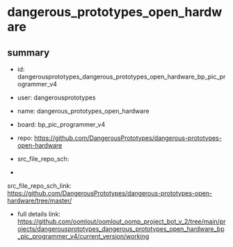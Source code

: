 # dangerous_prototypes_open_hardware
 
## summary 
* id: dangerousprototypes_dangerous_prototypes_open_hardware_bp_pic_programmer_v4
* user: dangerousprototypes
* name: dangerous_prototypes_open_hardware
* board: bp_pic_programmer_v4
* repo: https://github.com/DangerousPrototypes/dangerous-prototypes-open-hardware



* src_file_repo_sch: 
*
 src_file_repo_sch_link: https://github.com/DangerousPrototypes/dangerous-prototypes-open-hardware/tree/master/
* full details link: https://github.com/oomlout/oomlout_oomp_project_bot_v_2/tree/main/projects/dangerousprototypes_dangerous_prototypes_open_hardware_bp_pic_programmer_v4/current_version/working  






